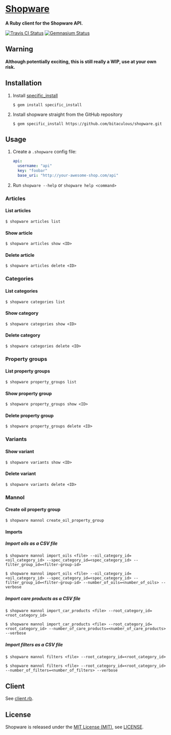 [Shopware]
==========

**A Ruby client for the Shopware API.**

[![Travis CI Status][Travis CI Status]][Travis CI]
[![Gemnasium Status][Gemnasium Status]][Gemnasium]

Warning
-------

**Although potentially exciting, this is still really a WIP, use at your own risk.**

Installation
------------

1. Install [specific_install]

    ```
    $ gem install specific_install
    ```

2. Install shopware straight from the GitHub repository

    ```
    $ gem specific_install https://github.com/bitaculous/shopware.git
    ```

Usage
-----

1. Create a `.shopware` config file:

    ```yml
    api:
      username: "api"
      key: "foobar"
      base_uri: "http://your-awesome-shop.com/api"
    ```

2. Run `shopware --help` or `shopware help <command>`

### Articles

#### List articles

```
$ shopware articles list
```

#### Show article

```
$ shopware articles show <ID>
```

#### Delete article

```
$ shopware articles delete <ID>
```

### Categories

#### List categories

```
$ shopware categories list
```

#### Show category

```
$ shopware categories show <ID>
```

#### Delete category

```
$ shopware categories delete <ID>
```

### Property groups

#### List property groups

```
$ shopware property_groups list
```

#### Show property group

```
$ shopware property_groups show <ID>
```

#### Delete property group

```
$ shopware property_groups delete <ID>
```

### Variants

#### Show variant

```
$ shopware variants show <ID>
```

#### Delete variant

```
$ shopware variants delete <ID>
```

### Mannol

#### Create oil property group

```
$ shopware mannol create_oil_property_group
```

#### Imports

##### Import oils as a CSV file

```
$ shopware mannol import_oils <file> --oil_category_id=<oil_category_id> --spec_category_id=<spec_category_id> --filter_group_id=<filter-group-id>

$ shopware mannol import_oils <file> --oil_category_id=<oil_category_id> --spec_category_id=<spec_category_id> --filter_group_id=<filter-group-id> --number_of_oils=<number_of_oils> --verbose
```

##### Import care products as a CSV file

```
$ shopware mannol import_car_products <file> --root_category_id=<root_category_id>

$ shopware mannol import_car_products <file> --root_category_id=<root_category_id> --number_of_care_products=<number_of_care_products> --verbose
```

##### Import filters as a CSV file

```
$ shopware mannol filters <file> --root_category_id=<root_category_id>

$ shopware mannol filters <file> --root_category_id=<root_category_id> --number_of_filters=<number_of_filters> --verbose
```

Client
------

See [client.rb].

License
-------

Shopware is released under the [MIT License (MIT)], see [LICENSE].

[client.rb]: https://github.com/bitaculous/shopware/blob/lib/shopware/api/client.rb "client.rub"
[Gemnasium Status]: http://img.shields.io/gemnasium/bitaculous/shopware.svg?style=flat "Gemnasium Status"
[Gemnasium]: https://gemnasium.com/bitaculous/shopware "Shopware at Gemnasium"
[LICENSE]: https://raw.githubusercontent.com/bitaculous/shopware/master/LICENSE "License"
[MIT License (MIT)]: http://opensource.org/licenses/MIT "The MIT License (MIT)"
[Shopware]: http://bitaculous.github.io/shopware "A Ruby client for the Shopware API."
[specific_install]: https://github.com/rdp/specific_install "Rubygems plugin to allow you to install an 'edge' gem straight from its GitHub repository"
[Travis CI Status]: http://img.shields.io/travis/bitaculous/shopware.svg?style=flat "Travis CI Status"
[Travis CI]: https://travis-ci.org/bitaculous/shopware "Shopware at Travis CI"